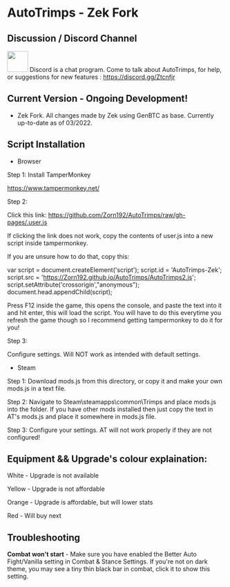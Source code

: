 # AutoTrimps - Zek Fork

## Discussion / Discord Channel
<a href="https://discord.gg/Ztcnfjr"><img src="https://discord.com/assets/3437c10597c1526c3dbd98c737c2bcae.svg" width=48></a>
Discord is a chat program. Come to talk about AutoTrimps, for help, or suggestions for new features : https://discord.gg/Ztcnfjr

## Current Version - Ongoing Development!
- Zek Fork. All changes made by Zek using GenBTC as base. Currently up-to-date as of 03/2022.

## Script Installation

- Browser

Step 1: Install TamperMonkey

https://www.tampermonkey.net/

Step 2: 

Click this link: https://github.com/Zorn192/AutoTrimps/raw/gh-pages/.user.js

If clicking the link does not work, copy the contents of user.js into a new script inside tampermonkey. 

If you are unsure how to do that, copy this:

var script = document.createElement('script');
script.id = 'AutoTrimps-Zek';
script.src = 'https://Zorn192.github.io/AutoTrimps/AutoTrimps2.js';
script.setAttribute('crossorigin',"anonymous");
document.head.appendChild(script);

Press F12 inside the game, this opens the console, and paste the text into it and hit enter, this will load the script. You will have to do this everytime you refresh the game though so I recommend getting tampermonkey to do it for you!

Step 3: 

Configure settings. Will NOT work as intended with default settings. 

- Steam

Step 1: Download mods.js from this directory, or copy it and make your own mods.js in a text file.

Step 2: Navigate to Steam\steamapps\common\Trimps and place mods.js into the folder. If you have other mods installed then just copy the text in AT's mods.js and place it somewhere in mods.js file.

Step 3: Configure your settings. AT will not work properly if they are not configured!

## Equipment && Upgrade's colour explaination:

White - Upgrade is not available

Yellow - Upgrade is not affordable

Orange - Upgrade is affordable, but will lower stats

Red - Will buy next

## Troubleshooting

**Combat won't start** - Make sure you have enabled the Better Auto Fight/Vanilla setting in Combat & Stance Settings. If you're not on dark theme, you may see a tiny thin black bar in combat, click it to show this setting.

